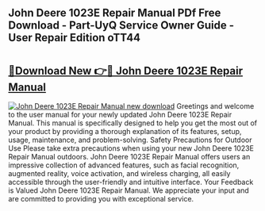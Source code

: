 ## John Deere 1023E Repair Manual PDf Free Download - Part-UyQ Service Owner Guide - User Repair Edition oTT44

# <h2><a href="http://bc94431.oget.top/?id=John+Deere+1023E+Repair+Manual">🔗Download New 👉🔴 John Deere 1023E Repair Manual</a></h2>

[![John Deere 1023E Repair Manual new download](https://i.imgur.com/5g1atiW.png)](http://bc94431.oget.top/?id=John+Deere+1023E+Repair+Manual)
Greetings and welcome to the user manual for your newly updated John Deere 1023E Repair Manual. This manual is specifically designed to help you get the most out of your product by providing a thorough explanation of its features, setup, usage, maintenance, and problem-solving. Safety Precautions for Outdoor Use Please take extra precautions when using your new John Deere 1023E Repair Manual outdoors. John Deere 1023E Repair Manual offers users an impressive collection of advanced features, such as facial recognition, augmented reality, voice activation, and wireless charging, all easily accessible through the user-friendly and intuitive interface. Your Feedback is Valued John Deere 1023E Repair Manual. We appreciate your input and are committed to providing you with exceptional service.
